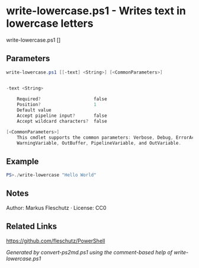 # write-lowercase.ps1 - Writes text in lowercase letters

write-lowercase.ps1 [<text>]

## Parameters
```powershell
write-lowercase.ps1 [[-text] <String>] [<CommonParameters>]


-text <String>
    
    Required?                    false
    Position?                    1
    Default value                
    Accept pipeline input?       false
    Accept wildcard characters?  false

[<CommonParameters>]
    This cmdlet supports the common parameters: Verbose, Debug, ErrorAction, ErrorVariable, WarningAction, 
    WarningVariable, OutBuffer, PipelineVariable, and OutVariable.
```

## Example
```powershell
PS>./write-lowercase "Hello World"
```


## Notes
Author: Markus Fleschutz · License: CC0

## Related Links
https://github.com/fleschutz/PowerShell

*Generated by convert-ps2md.ps1 using the comment-based help of write-lowercase.ps1*
